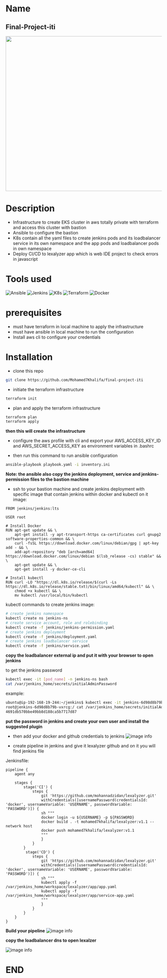 # Name
## Final-Project-iti
<img src="Screenshot/Jenkins_Needs_You-transparent.png"  width="600" height="500">

# Description
- Infrastructure to create EKS cluster in aws totally private with terraform and access this cluster with bastion
- Ansible to configure the bastion
- K8s contain all the yaml files to create jenkins pods and its loadbalancer service in its own namespace and the app pods and loadbalancer pods in own namespace
- Deploy CI/CD to lexalyzer app which is web IDE project to check errors in javascript

# Tools used
![Ansible](https://img.shields.io/badge/-ansible-C9284D?style=for-the-badge&logo=ansible&logoColor=white)
![Jenkins](https://img.shields.io/badge/-jenkins-D24939?style=for-the-badge&logo=Jenkins&logoColor=white)
![K8s](https://img.shields.io/badge/-kubernetes-326CE5?style=for-the-badge&logo=kubernetes&logoColor=white)
![Terraform](https://img.shields.io/badge/-Terraform-623CE4?style=for-the-badge&logo=Terraform&logoColor=white)
![Docker](https://img.shields.io/badge/Docker-container%20runtime-2496ED?style=for-the-badge&logo=Docker)

# prerequisites
- must have terraform in local machine to apply the infrastructure 
- must have ansible in local machine to run the configuration
- Install aws cli to configure your credentials

# Installation

- clone this repo 
```bash
git clone https://github.com/Mohamed7Khalifa/final-project-iti
```

- initiate the terraform infrastructure 
```bash    
terraform init
```

- plan and apply the terraform infrastructure 

```bash    
terraform plan
terraform apply
```
**then this will create the infrastructure**

- configure the aws profile with cli and export your AWS_ACCESS_KEY_ID and AWS_SECRET_ACCESS_KEY as environment variables in .bashrc

- then run this command to run ansible configuration
```bash
ansible-playbook playbook.yaml -i inventory.ini 
```
**Note: the ansible also copy the jenkins deployment, service and jenkins-permission files to the bastion machine**

- ssh to your bastion machine and create jenkins deployment with specific image that contain jenkins within docker and kubectl on it
image:
```docker
FROM jenkins/jenkins:lts

USER root

# Install Docker
RUN apt-get update && \
    apt-get install -y apt-transport-https ca-certificates curl gnupg2 software-properties-common && \
    curl -fsSL https://download.docker.com/linux/debian/gpg | apt-key add - && \
    add-apt-repository "deb [arch=amd64] https://download.docker.com/linux/debian $(lsb_release -cs) stable" && \
    apt-get update && \
    apt-get install -y docker-ce-cli

# Install kubectl
RUN curl -LO "https://dl.k8s.io/release/$(curl -Ls https://dl.k8s.io/release/stable.txt)/bin/linux/amd64/kubectl" && \
    chmod +x kubectl && \
    mv kubectl /usr/local/bin/kubectl
```
kubectl commands to create jenkins image:
```bash
# create jenkins namespace
kubectl create ns jenkins-ns
# create service account, role and rolebinding 
kubectl create -f jenkins/jenkins-permission.yaml
# create jenkins deployment
kubectl create -f jenkins/deployment.yaml
# create jenkins loadbalancer service
kubectl create -f jenkins/service.yaml
```
**copy the loadbalancer external ip and put it with your browser to open jenkins**

to get the jenkins password
```bash
kubectl exec -it [pod_name] -n jenkins-ns bash
cat /var/jenkins_home/secrets/initialAdminPassword
```
example:
```bash
ubuntu@ip-192-168-19-244:~/jenkins$ kubectl exec -it jenkins-6d98d8b79b-vxrcg -n jenkins-ns bash
root@jenkins-6d98d8b79b-vxrcg:/ cat /var/jenkins_home/secrets/initialAdminPassword
4691db570bbe49bb8d188ca5b7717d87
```
**put the password in jenkins and create your own user and install the suggested plugin**

- then add your docker and github credentials to jenkins 
![image info](Screenshot/jenkins-credentials.png)

- create pipeline in jenkins and give it lexalyzer github and on it you will find jenkins file

Jenkinsfile:
```jenkins
pipeline {
    agent any

    stages {
        stage('CI') {
            steps {
                git 'https://github.com/mohannadzidan/lexalyzer.git'
                withCredentials([usernamePassword(credentialsId: 'docker', usernameVariable: 'USERNAME', passwordVariable: 'PASSWORD')]) {
                sh """
                docker login -u ${USERNAME} -p ${PASSWORD}
                docker build . -t mohamed7khalifa/lexalyzer:v1.1 --network host
                docker push mohamed7khalifa/lexalyzer:v1.1
                """
                }
            }
        }
         stage('CD') {
            steps {
                git 'https://github.com/mohannadzidan/lexalyzer.git'
                withCredentials([usernamePassword(credentialsId: 'docker', usernameVariable: 'USERNAME', passwordVariable: 'PASSWORD')]) {
                sh """
                kubectl apply -f /var/jenkins_home/workspace/lexalyzer/app/app.yaml
                kubectl apply -f /var/jenkins_home/workspace/lexalyzer/app/service-app.yaml
                """
                }
            }
        }
    }
}

```

**Build your pipeline**
![image info](Screenshot/jenkins-run.png)

**copy the loadbalancer dns to open lexalzer**

![image info](Screenshot/app-run.png)

# END
